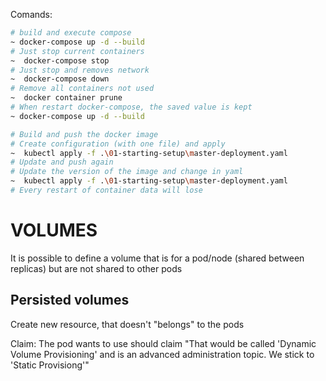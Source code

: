 Comands:
```sh
# build and execute compose
~ docker-compose up -d --build
# Just stop current containers
~  docker-compose stop
# Just stop and removes network
~  docker-compose down
# Remove all containers not used
~  docker container prune
# When restart docker-compose, the saved value is kept
~ docker-compose up -d --build

# Build and push the docker image
# Create configuration (with one file) and apply
~  kubectl apply -f .\01-starting-setup\master-deployment.yaml
# Update and push again
# Update the version of the image and change in yaml
~  kubectl apply -f .\01-starting-setup\master-deployment.yaml
# Every restart of container data will lose
```
# VOLUMES
It is possible to define a volume that is for a pod/node (shared between replicas) but are not shared to other pods
## Persisted volumes
Create new resource, that doesn't "belongs" to the pods

Claim: The pod wants to use should claim
"That would be called 'Dynamic Volume Provisioning' and is an advanced administration topic. We stick to 'Static Provisiong'"